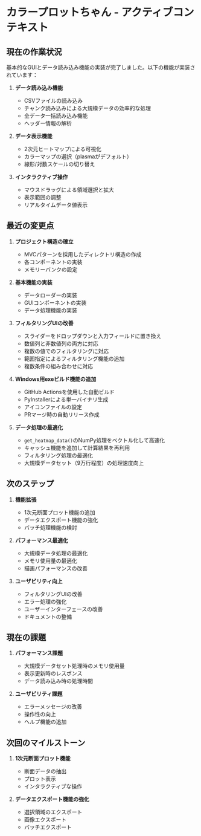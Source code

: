 # カラープロットちゃん - アクティブコンテキスト

## 現在の作業状況

基本的なGUIとデータ読み込み機能の実装が完了しました。以下の機能が実装されています：

1. **データ読み込み機能**
   - CSVファイルの読み込み
   - チャンク読み込みによる大規模データの効率的な処理
   - 全データ一括読み込み機能
   - ヘッダー情報の解析

2. **データ表示機能**
   - 2次元ヒートマップによる可視化
   - カラーマップの選択（plasmaがデフォルト）
   - 線形/対数スケールの切り替え

3. **インタラクティブ操作**
   - マウスドラッグによる領域選択と拡大
   - 表示範囲の調整
   - リアルタイムデータ値表示

## 最近の変更点

1. **プロジェクト構造の確立**
   - MVCパターンを採用したディレクトリ構造の作成
   - 各コンポーネントの実装
   - メモリーバンクの設定

2. **基本機能の実装**
   - データローダーの実装
   - GUIコンポーネントの実装
   - データ処理機能の実装

3. **フィルタリングUIの改善**
   - スライダーをドロップダウンと入力フィールドに置き換え
   - 数値列と非数値列の両方に対応
   - 複数の値でのフィルタリングに対応
   - 範囲指定によるフィルタリング機能の追加
   - 複数条件の組み合わせに対応

4. **Windows用exeビルド機能の追加**
   - GitHub Actionsを使用した自動ビルド
   - PyInstallerによる単一バイナリ生成
   - アイコンファイルの設定
   - PRマージ時の自動リリース作成

5. **データ処理の最適化**
   - `get_heatmap_data()`のNumPy処理をベクトル化して高速化
   - キャッシュ機能を追加して計算結果を再利用
   - フィルタリング処理の最適化
   - 大規模データセット（9万行程度）の処理速度向上

## 次のステップ

1. **機能拡張**
   - 1次元断面プロット機能の追加
   - データエクスポート機能の強化
   - バッチ処理機能の検討

2. **パフォーマンス最適化**
   - 大規模データ処理の最適化
   - メモリ使用量の最適化
   - 描画パフォーマンスの改善

3. **ユーザビリティ向上**
   - フィルタリングUIの改善
   - エラー処理の強化
   - ユーザーインターフェースの改善
   - ドキュメントの整備

## 現在の課題

1. **パフォーマンス課題**
   - 大規模データセット処理時のメモリ使用量
   - 表示更新時のレスポンス
   - データ読み込み時の処理時間

2. **ユーザビリティ課題**
   - エラーメッセージの改善
   - 操作性の向上
   - ヘルプ機能の追加

## 次回のマイルストーン

1. **1次元断面プロット機能**
   - 断面データの抽出
   - プロット表示
   - インタラクティブな操作

2. **データエクスポート機能の強化**
   - 選択領域のエクスポート
   - 画像エクスポート
   - バッチエクスポート
